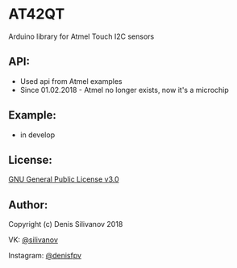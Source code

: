 # AT42QT
Arduino library for Atmel Touch I2C sensors

## API:
 - Used api from Atmel examples
 - Since 01.02.2018 - Atmel no longer exists, now it's a microchip
 
## Example:
 - in develop

## License:
 [GNU General Public License v3.0](https://github.com/SmartTech/AT42QT/blob/master/LICENSE)

## Author:
 Copyright (c) Denis Silivanov 2018
 
 VK: [@silivanov](https://vk.com/silivanov)
 
 Instagram: [@denisfpv](https://www.instagram.com/denisfpv)
